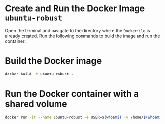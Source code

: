# Create and Run the Docker Image `ubuntu-robust`

Open the terminal and navigate to the directory where the `Dockerfile` is already created. Run the following commands to build the image and run the container:

# Build the Docker image
```bash
docker build -t ubuntu-robust .
```

# Run the Docker container with a shared volume
```bash
docker run -it --name ubuntu-robust -e USER=$(whoami) -v /home/$(whoami):/home/neo ubuntu-robust
```